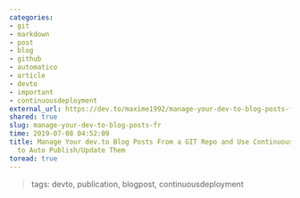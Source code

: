 ```yaml
---
categories:
- git
- markdown
- post
- blog
- github
- automatico
- article
- devto
- important
- continuousdeployment
external_url: https://dev.to/maxime1992/manage-your-dev-to-blog-posts-from-a-git-repo-and-use-continuous-deployment-to-auto-publish-update-them-143j
shared: true
slug: manage-your-dev-to-blog-posts-fr
time: 2019-07-08 04:52:09
title: Manage Your dev.to Blog Posts From a GIT Repo and Use Continuous Deployment
  to Auto Publish/Update Them
toread: true
---
```


> tags: devto, publication, blogpost, continuousdeployment